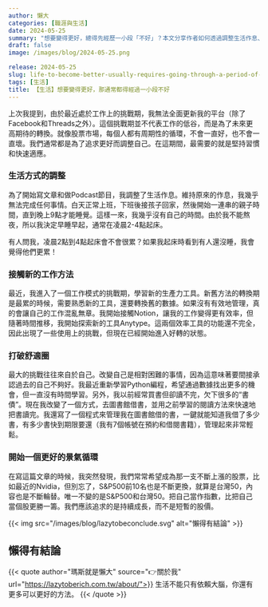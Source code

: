 ```yaml
---
author: 懶大
categories: [職涯與生活]
date: 2024-05-25
summary: "想要變得更好，總得先經歷一小段「不好」？本文分享作者如何透過調整生活作息、學習新工具、打破舒適圈與持續成長，突破工作與生活的低潮期。學會將自己視為「指數」，而非「個股」，穩健邁向更好的自己。"
draft: false
image: /images/blog/2024-05-25.png

release: 2024-05-25
slug: life-to-become-better-usually-requires-going-through-a-period-of-hardship
tags: [生活]
title: 【生活】想要變得更好，那通常都得經過一小段不好
---
```


上次我提到，由於最近處於工作上的挑戰期，我無法全面更新我的平台（除了Facebook和Threads之外）。這個挑戰期並不代表工作的低谷，而是為了未來更高期待的轉換。就像股票市場，每個人都有周期性的循環，不會一直好，也不會一直壞。我們通常都是為了追求更好而調整自己。在這期間，最需要的就是堅持習慣和快速適應。

### 生活方式的調整

為了開始寫文章和做Podcast節目，我調整了生活作息。維持原來的作息，我幾乎無法完成任何事情。白天正常上班，下班後接孩子回家，然後開始一連串的親子時間，直到晚上9點才能睡覺。這樣一來，我幾乎沒有自己的時間。由於我不能熬夜，所以我決定早睡早起，通常在凌晨2-4點起床。

有人問我，凌晨2點到4點起床會不會很累？如果我起床時看到有人還沒睡，我會覺得他們更累！

### 接觸新的工作方法

最近，我進入了一個工作模式的挑戰期，學習新的生產力工具。新舊方法的轉換期是最累的時候，需要熟悉新的工具，還要轉換舊的數據。如果沒有有效地管理，真的會讓自己的工作混亂無章。我開始接觸Notion，讓我的工作變得更有效率，但隨著時間推移，我開始探索新的工具Anytype。這兩個效率工具的功能還不完全，因此出現了一些使用上的挑戰，但現在已經開始進入好轉的狀態。

### 打破舒適圈

最大的挑戰往往來自於自己。改變自己是相對困難的事情，因為這意味著要間接承認過去的自己不夠好。我最近重新學習Python編程，希望通過數據找出更多的機會，但一直沒有時間學習。另外，我以前經常買書但卻讀不完，欠下很多的“書債”。現在我改變了一個方式，去圖書館借書，並用之前學習的閱讀方法來快速地把書讀完。我還寫了一個程式來管理我在圖書館借的書，一鍵就能知道我借了多少書，有多少書快到期限要還（我有7個帳號在預約和借閱書籍），管理起來非常輕鬆。

### 開始一個更好的景氣循環

在寫這篇文章的時候，我突然發現，我們常常希望成為那一支不斷上漲的股票，比如最近的Nvidia，但別忘了，S&P500前10名也是不斷更換，就算是台灣50，內容也是不斷輪替。唯一不變的是S&P500和台灣50。把自己當作指數，比把自己當個股更勝一籌。我們應該追求的是持續成長，而不是短暫的股價。

{{< img src="/images/blog/lazytobeconclude.svg" alt="懶得有結論" >}}

## 懶得有結論

{{< quote author="瑪斯就是懶大" source="👉關於我" url="https://lazytoberich.com.tw/about/">}}
生活不能只有依賴大腦，你還有更多可以更好的方法。
{{< /quote >}}
